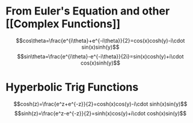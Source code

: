 # From Euler's Equation and other [[Complex Functions]]
$$cos\theta=\frac{e^{i\theta}+e^{-i\theta}}{2}=cos(x)cosh(y)-i\cdot sin(x)sinh(y)$$
$$sin\theta=\frac{e^{i\theta}-e^{-i\theta}}{2i}=sin(x)cosh(y)+i\cdot cos(x)sinh(y)$$
# Hyperbolic Trig Functions
$$cosh(z)=\frac{e^z+e^{-z}}{2}=cosh(x)cos(y)-i\cdot sinh(x)sin(y)$$
$$sinh(z)=\frac{e^z-e^{-z}}{2}=sinh(x)cos(y)+i\cdot cosh(x)sin(y)$$

